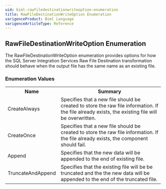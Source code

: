 ```yaml
---
uid: biml-rawfiledestinationwriteoption-enumeration
title: RawFileDestinationWriteOption Enumeration
varigenceProduct: Biml Language
varigenceArticleType: Reference
---
```


## RawFileDestinationWriteOption Enumeration<div class="LanguageSummary"><div class ="SummaryItem">The RawFileDestinationWriteOption enumeration provides options for how the SQL Server Integration Services Raw File Destination transformation should behave when the output file has the same name as an existing file.</div></div><div class="EnumValueGroup">### Enumeration Values<table id="EnumValue" class="MemberList"><tbody><tr><th class="MemberNameColumnHeader">Name</th><th class="MemberSummaryColumnHeader">Summary</th></tr><tr class="cd0"><td class="MemberName">CreateAlways</td><td class="MemberSummary"><div class ="SummaryItem">Specifies that a new file should be created to store the raw file information.  If the file already exists, the existing file will be overwritten.</div></td></tr><tr class="cd1"><td class="MemberName">CreateOnce</td><td class="MemberSummary"><div class ="SummaryItem">Specifies that a new file should be created to store the raw file information.  If the file already exists, the component should fail.</div></td></tr><tr class="cd0"><td class="MemberName">Append</td><td class="MemberSummary"><div class ="SummaryItem">Specifies that the new data will be appended to the end of existing file.</div></td></tr><tr class="cd1"><td class="MemberName">TruncateAndAppend</td><td class="MemberSummary"><div class ="SummaryItem">Specifies that the existing file will be be truncated and the the new data will be appended to the end of the truncated file.</div></td></tr></tbody></table></div>